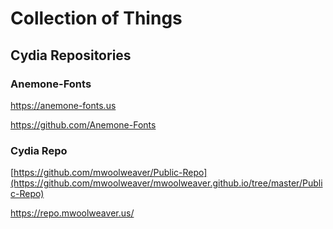 # Collection of Things


## Cydia Repositories

### Anemone-Fonts

https://anemone-fonts.us

https://github.com/Anemone-Fonts


### Cydia Repo

[https://github.com/mwoolweaver/Public-Repo](https://github.com/mwoolweaver/mwoolweaver.github.io/tree/master/Public-Repo)

https://repo.mwoolweaver.us/
